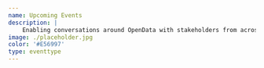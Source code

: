 ```yaml
---
name: Upcoming Events
description: |
    Enabling conversations around OpenData with stakeholders from across sectors and continents. We co-create knowledge and share experiences on Strategy, Capacity Building, Data Science to help evidence-based policy decisions for resilient communities and sustainable solutions.
image: ./placeholder.jpg
color: '#E56997'
type: eventtype
---
```

